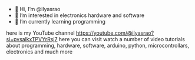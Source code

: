 - 👋 Hi, I’m @ilyasrao
- 👀 I’m interested in electronics hardware and software 
- 🌱 I’m currently learning programming 


here is my YouTube channel https://youtube.com/@ilyasrao?si=pvsalkxTPVYrRsj7  here you can visit watch a number of video tutorials about programming, hardware, software, arduino, python, microcontrollars, electronics and much more

